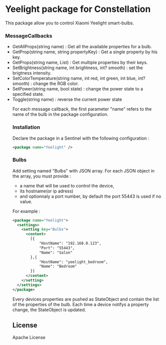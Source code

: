 # Yeelight package for Constellation

This package allow you to control Xiaomi Yeelight smart-bulbs.

### MessageCallbacks
 - GetAllProps(string name) : Get all the available properties for a bulb.
 - GetProp(string name, string propertyKey) : Get a single property by his key.
 - GetProps(string name, List<object>) : Get multiple properties by their keys.
 - SetBrightness(string name, int brightness, int? smooth) : set the brigtness intensity.
 - SetColorTemperature(string name, int red, int green, int blue, int? smooth) : change the RGB color.
 - SetPower(string name, bool state) : change the power state to a specified state.
 - Toggle(string name) : reverse the current power state


 For each message callback, the first parameter "name" refers to the name of the bulb in the package configuration.


### Installation

Declare the package in a Sentinel with the following configuration :

```xml
<package name="Yeelight" />
```

### Bulbs

Add setting named "Bulbs" with JSON array. For each JSON object in the array, you must provide :
* a name that will be used to control the device, 
* its hostname(or ip adress) 
* and optionnaly a port number, by default the port 55443 is used if no value.

For example :

```xml
<package name="Yeelight">
  <settings>
    <setting key="Bulbs">
      <content>
        [{
            "HostName": "192.168.0.123",
            "Port": "55443",
            "Name": "Salon"
        },{
            "HostName": "yeelight_bedroom",
            "Name": "Bedroom"
        }]
      </content>
    </setting>
  </settings>
</package>
```



Every devices properties are pushed as StateObject and contain the list of the properties of the bulb. Each time a device notifys a property change, the StateObject is updated.

License
----

Apache License
